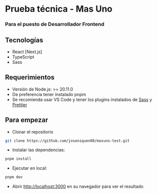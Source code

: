 # Prueba técnica - Mas Uno

### Para el puesto de Desarrollador Frontend

## Tecnologías

- React [Next.js]
- TypeScript
- Sass

## Requerimientos

- Versión de Node.js: >= 20.11.0
- De preferencia tener instalado pnpm
- Se recomienda usar VS Code y tener los plugins instalados de [Sass](https://marketplace.visualstudio.com/items?itemName=Syler.sass-indented) y [Prettier](https://marketplace.visualstudio.com/items?itemName=esbenp.prettier-vscode)

## Para empezar

- Clonar el repositorio

```bash
git clone https://github.com/joseniquen08/masuno-test.git
```

- Instalar las dependencias:

```bash
pnpm install
```

- Ejecutar en local:

```bash
pnpm dev
```

- Abrir [http://localhost:3000](http://localhost:3000) en su navegador para ver el resultado
